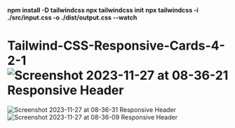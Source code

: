 <b>npm install -D tailwindcss npx tailwindcss init</b>
<b>npx tailwindcss -i ./src/input.css -o ./dist/output.css --watch</b>

# Tailwind-CSS-Responsive-Cards-4-2-1![Screenshot 2023-11-27 at 08-36-21 Responsive Header](https://github.com/JavaScriptOstad/Tailwind-CSS-Responsive-Cards-4-2-1/assets/73139993/6ca225e0-eecf-44cc-bb96-4fe4c8878d8c)
![Screenshot 2023-11-27 at 08-36-31 Responsive Header](https://github.com/JavaScriptOstad/Tailwind-CSS-Responsive-Cards-4-2-1/assets/73139993/fabe0050-62a3-4033-8e44-05986a8e776f)
![Screenshot 2023-11-27 at 08-36-09 Responsive Header](https://github.com/JavaScriptOstad/Tailwind-CSS-Responsive-Cards-4-2-1/assets/73139993/4baa426a-dc3d-4e5b-a205-6a2d8ae15f57)

